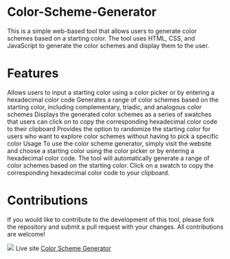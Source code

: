 # Color-Scheme-Generator

This is a simple web-based tool that allows users to generate color schemes based on a starting color. The tool uses HTML, CSS, and JavaScript to generate the color schemes and display them to the user.

# Features
Allows users to input a starting color using a color picker or by entering a hexadecimal color code
Generates a range of color schemes based on the starting color, including complementary, triadic, and analogous color schemes
Displays the generated color schemes as a series of swatches that users can click on to copy the corresponding hexadecimal color code to their clipboard
Provides the option to randomize the starting color for users who want to explore color schemes without having to pick a specific color
Usage
To use the color scheme generator, simply visit the website and choose a starting color using the color picker or by entering a hexadecimal color code. The tool will automatically generate a range of color schemes based on the starting color. Click on a swatch to copy the corresponding hexadecimal color code to your clipboard.

# Contributions
If you would like to contribute to the development of this tool, please fork the repository and submit a pull request with your changes. All contributions are welcome!

![](https://github.com/Juliaxtran/Color-Scheme-Generator/blob/main/chrome-capture-2022-11-13.gif?raw=true)
Live site 
[Color Scheme Generator](https://storied-hamster-e3e26a.netlify.app/)



